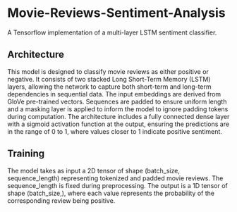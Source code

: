 # Movie-Reviews-Sentiment-Analysis

A Tensorflow implementation of a multi-layer LSTM sentiment classifier.

## Architecture

This model is designed to classify movie reviews as either positive or negative. It consists of two stacked Long Short-Term Memory (LSTM) layers, allowing the network to capture both short-term and long-term dependencies in sequential data. The input embeddings are derived from GloVe pre-trained vectors. Sequences are padded to ensure uniform length and a masking layer is applied to inform the model to ignore padding tokens during computation. The architecture includes a fully connected dense layer with a sigmoid activation function at the output, ensuring the predictions are in the range of 0 to 1, where values closer to 1 indicate positive sentiment.

## Training
The model takes as input a 2D tensor of shape (batch_size, sequence_length) representing tokenized and padded movie reviews. The sequence_length is fixed during preprocessing. The output is a 1D tensor of shape (batch_size,), where each value represents the probability of the corresponding review being positive.

